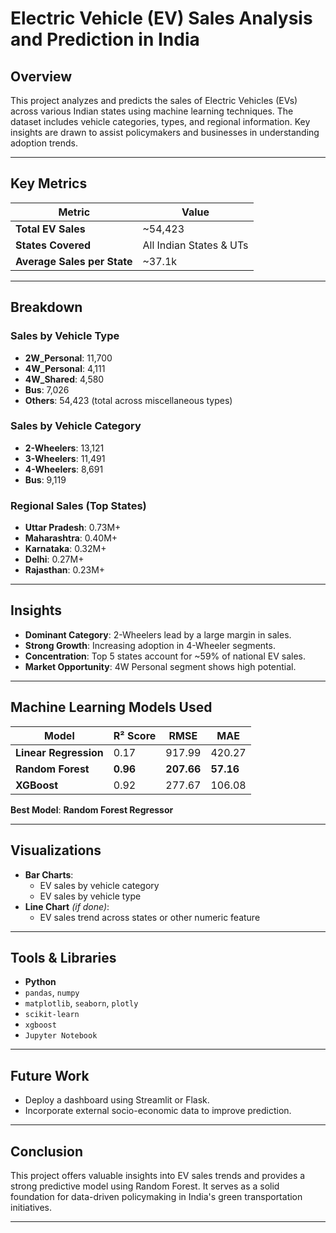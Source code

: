 #  Electric Vehicle (EV) Sales Analysis and Prediction in India

##  Overview

This project analyzes and predicts the sales of Electric Vehicles (EVs) across various Indian states using machine learning techniques. The dataset includes vehicle categories, types, and regional information. Key insights are drawn to assist policymakers and businesses in understanding adoption trends.

---

##  Key Metrics

| Metric                       | Value      |
|-----------------------------|------------|
| **Total EV Sales**          | ~54,423    |
| **States Covered**          | All Indian States & UTs |
| **Average Sales per State** | ~37.1k     |

---

##  Breakdown

###  Sales by Vehicle Type
- **2W_Personal**: 11,700
- **4W_Personal**: 4,111
- **4W_Shared**: 4,580
- **Bus**: 7,026
- **Others**: 54,423 (total across miscellaneous types)

###  Sales by Vehicle Category
- **2-Wheelers**: 13,121
- **3-Wheelers**: 11,491
- **4-Wheelers**: 8,691
- **Bus**: 9,119

###  Regional Sales (Top States)
- **Uttar Pradesh**: 0.73M+
- **Maharashtra**: 0.40M+
- **Karnataka**: 0.32M+
- **Delhi**: 0.27M+
- **Rajasthan**: 0.23M+

---

##  Insights

- **Dominant Category**: 2-Wheelers lead by a large margin in sales.
- **Strong Growth**: Increasing adoption in 4-Wheeler segments.
- **Concentration**: Top 5 states account for ~59% of national EV sales.
- **Market Opportunity**: 4W Personal segment shows high potential.

---

##  Machine Learning Models Used

| Model              | R² Score | RMSE    | MAE     |
|--------------------|----------|---------|---------|
| **Linear Regression** | 0.17     | 917.99 | 420.27  |
| **Random Forest**      | **0.96** | **207.66** | **57.16** |
| **XGBoost**            | 0.92     | 277.67 | 106.08  |

 **Best Model**: **Random Forest Regressor**

---

##  Visualizations

- **Bar Charts**: 
  - EV sales by vehicle category
  - EV sales by vehicle type
- **Line Chart** *(if done)*: 
  - EV sales trend across states or other numeric feature

---

##  Tools & Libraries

- **Python**
- `pandas`, `numpy`
- `matplotlib`, `seaborn`, `plotly`
- `scikit-learn`
- `xgboost`
- `Jupyter Notebook`

---

##  Future Work

- Deploy a dashboard using Streamlit or Flask.
- Incorporate external socio-economic data to improve prediction.

---

##  Conclusion

This project offers valuable insights into EV sales trends and provides a strong predictive model using Random Forest. It serves as a solid foundation for data-driven policymaking in India's green transportation initiatives.

---
